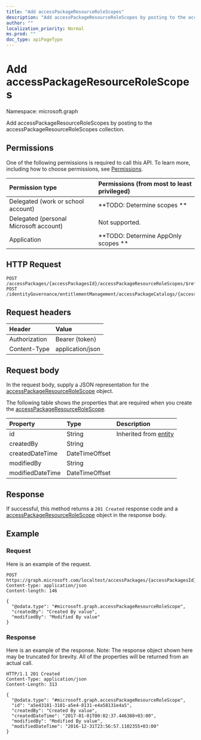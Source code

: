 ```yaml
---
title: "Add accessPackageResourceRoleScopes"
description: "Add accessPackageResourceRoleScopes by posting to the accessPackageResourceRoleScopes collection."
author: ""
localization_priority: Normal
ms.prod: ""
doc_type: apiPageType
---
```


# Add accessPackageResourceRoleScopes

Namespace: microsoft.graph

Add accessPackageResourceRoleScopes by posting to the accessPackageResourceRoleScopes collection.

## Permissions
One of the following permissions is required to call this API. To learn more, including how to choose permissions, see [Permissions](/concepts/permissions-reference.md).

|Permission type|Permissions (from most to least privileged)|
|:---|:---|
|Delegated (work or school account)|**TODO: Determine scopes **|
|Delegated (personal Microsoft account)|Not supported.|
|Application|**TODO: Determine AppOnly scopes **|

## HTTP Request
<!-- {
  "blockType": "ignored"
}
-->
``` http
POST /accessPackages/{accessPackagesId}/accessPackageResourceRoleScopes/$ref
POST /identityGovernance/entitlementManagement/accessPackageCatalogs/{accessPackageCatalogId}/accessPackages/{accessPackageId}/accessPackageResourceRoleScopes/$ref
```

## Request headers
|Header|Value|
|:---|:---|
|Authorization|Bearer {token}|
|Content-Type|application/json|

## Request body
In the request body, supply a JSON representation for the [accessPackageResourceRoleScope](../resources/accesspackageresourcerolescope.md) object.

The following table shows the properties that are required when you create the [accessPackageResourceRoleScope](../resources/accesspackageresourcerolescope.md).

|Property|Type|Description|
|:---|:---|:---|
|id|String| Inherited from [entity](../resources/entity.md)|
|createdBy|String||
|createdDateTime|DateTimeOffset||
|modifiedBy|String||
|modifiedDateTime|DateTimeOffset||



## Response
If successful, this method returns a `201 Created` response code and a [accessPackageResourceRoleScope](../resources/accesspackageresourcerolescope.md) object in the response body.

## Example

### Request
Here is an example of the request.
<!-- {
  "blockType": "request",
  "name": "create_accesspackageresourcerolescope_from_accesspackageresourcerolescopes"
}
-->
``` http
POST https://graph.microsoft.com/localtest/accessPackages/{accessPackagesId}/accessPackageResourceRoleScopes
Content-type: application/json
Content-length: 146

{
  "@odata.type": "#microsoft.graph.accessPackageResourceRoleScope",
  "createdBy": "Created By value",
  "modifiedBy": "Modified By value"
}
```

### Response
Here is an example of the response. Note: The response object shown here may be truncated for brevity. All of the properties will be returned from an actual call.
<!-- {
  "blockType": "response",
  "truncated": true,
  "@odata.type": "microsoft.graph.accesspackageresourcerolescope"
}
-->
``` http
HTTP/1.1 201 Created
Content-Type: application/json
Content-Length: 313

{
  "@odata.type": "#microsoft.graph.accessPackageResourceRoleScope",
  "id": "a5e43181-3181-a5e4-8131-e4a58131e4a5",
  "createdBy": "Created By value",
  "createdDateTime": "2017-01-01T00:02:37.446308+03:00",
  "modifiedBy": "Modified By value",
  "modifiedDateTime": "2016-12-31T23:56:57.1102355+03:00"
}
```

